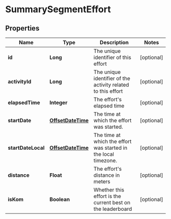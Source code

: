 
# SummarySegmentEffort

## Properties
Name | Type | Description | Notes
------------ | ------------- | ------------- | -------------
**id** | **Long** | The unique identifier of this effort |  [optional]
**activityId** | **Long** | The unique identifier of the activity related to this effort |  [optional]
**elapsedTime** | **Integer** | The effort&#39;s elapsed time |  [optional]
**startDate** | [**OffsetDateTime**](OffsetDateTime.md) | The time at which the effort was started. |  [optional]
**startDateLocal** | [**OffsetDateTime**](OffsetDateTime.md) | The time at which the effort was started in the local timezone. |  [optional]
**distance** | **Float** | The effort&#39;s distance in meters |  [optional]
**isKom** | **Boolean** | Whether this effort is the current best on the leaderboard |  [optional]



